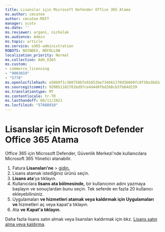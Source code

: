 ```yaml
---
title: Lisanslar için Microsoft Defender Office 365 Atama
ms.author: cmcatee
author: cmcatee-MSFT
manager: scotv
ms.date: ''
ms.reviewer: argani, nicholak
ms.audience: Admin
ms.topic: article
ms.service: o365-administration
ROBOTS: NOINDEX, NOFOLLOW
localization_priority: Normal
ms.collection: Adm_O365
ms.custom:
- commerce_licensing
- "9003019"
- "5778"
ms.openlocfilehash: e50b9f1c388758bfe91652be734661170d36660fc8f30a3bd2d77e189e8bd813
ms.sourcegitcommit: 920051182781bd97ce4d4d6fbd268cb37b84d239
ms.translationtype: MT
ms.contentlocale: tr-TR
ms.lasthandoff: 08/11/2021
ms.locfileid: "57888910"
---
```

# <a name="assign-microsoft-defender-for-office-365-licenses"></a>Lisanslar için Microsoft Defender Office 365 Atama

Office 365 için Microsoft Defender, Güvenlik Merkezi'nde kullanıcılara Microsoft 365 Yönetici atanabilir.

1. Fatura **Lisansları'ne**  >  [gidin.](https://go.microsoft.com/fwlink/p/?linkid=842264)
2. Lisans atamak istediğiniz ürünü seçin.
3. **Lisans ata**’ya tıklayın.
4. Kullanıcılara **lisans ata bölmesinde,**  bir kullanıcının adını yazmaya başlayın ve sonuçlardan bunu seçin. Tek seferde en fazla 20 kullanıcı ekleyebilirsiniz.
5. Uygulamaları **ve hizmetleri atamak veya kaldırmak için Uygulamaları ve**  hizmetleri aç veya kapat'a tıklayın.
6. Ata **ve** **Kapat'a tıklayın.**

Daha fazla lisans satın almak veya lisansları kaldırmak için bkz. [Lisans satın alma veya kaldırma](https://docs.microsoft.com/microsoft-365/commerce/licenses/buy-licenses#buy-or-remove-licenses-for-your-business-subscription).